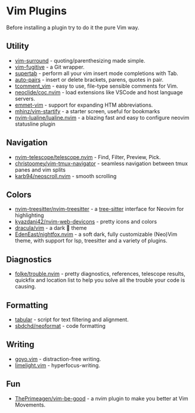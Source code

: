 # Vim Plugins

Before installing a plugin try to do it the pure Vim way.

## Utility

* [vim-surround](https://github.com/tpope/vim-surround) - quoting/parenthesizing made simple.
* [vim-fugitive](https://github.com/tpope/vim-fugitive) - a Git wrapper.
* [supertab](https://github.com/ervandew/supertab) - perform all your vim insert mode completions with Tab.
* [auto-pairs](https://github.com/jiangmiao/auto-pairs) - insert or delete brackets, parens, quotes in pair.
* [tcomment\_vim](https://github.com/tomtom/tcomment_vim) - easy to use, file-type sensible comments for Vim.
* [neoclide/coc.nvim](https://github.com/neoclide/coc.nvim) - load extensions like VSCode and host language servers.
* [emmet-vim](https://github.com/mattn/emmet-vim) - support for expanding HTM abbreviations.
* [mhinz/vim-startify](https://github.com/mhinz/vim-startify) - a starter screen, useful for bookmarks
* [nvim-lualine/lualine.nvim](https://github.com/nvim-lualine/lualine.nvim) - a blazing fast and easy to configure neovim statusline plugin

## Navigation
* [nvim-telescope/telescope.nvim](https://github.com/nvim-telescope/telescope.nvim) - Find, Filter, Preview, Pick.
* [christoomey/vim-tmux-navigator](https://github.com/christoomey/vim-tmux-navigator) - seamless navigation between tmux panes and vim splits
* [karb94/neoscroll.nvim](https://github.com/karb94/neoscroll.nvim) - smooth scrolling

## Colors
* [nvim-treesitter/nvim-treesitter](https://github.com/nvim-treesitter/nvim-treesitter) - a [tree-sitter](https://github.com/tree-sitter/tree-sitter) interface for Neovim for highlighting
* [kyazdani42/nvim-web-devicons](https://github.com/kyazdani42/nvim-web-devicons) - pretty icons and colors
* [dracula/vim](https://github.com/dracula/vim) - a dark 🧛 theme
* [EdenEast/nightfox.nvim](https://github.com/EdenEast/nightfox.nvim) - a soft dark, fully customizable (Neo)Vim theme, with support for lsp, treesitter and a variety of plugins.

## Diagnostics
* [folke/trouble.nvim](https://github.com/folke/trouble.nvim) - pretty diagnostics, references, telescope results, quickfix and location list to help you solve all the trouble your code is causing.

## Formatting
* [tabular](https://github.com/godlygeek/tabular) - script for text filtering and alignment.
* [sbdchd/neoformat](https://github.com/sbdchd/neoformat) - code formatting

## Writing

* [goyo.vim](https://github.com/junegunn/goyo.vim) - distraction-free writing.
* [limelight.vim](https://github.com/junegunn/limelight.vim) - hyperfocus-writing.

## Fun
* [ThePrimeagen/vim-be-good](https://github.com/ThePrimeagen/vim-be-good) - a nvim plugin to make you better at Vim Movements.
